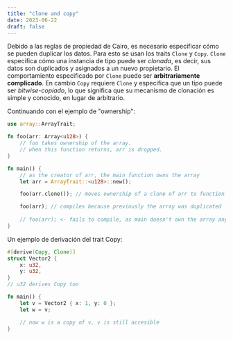 ```yaml
---
title: "clone and copy"
date: 2023-06-22
draft: false
---
```


Debido a las reglas de propiedad de Cairo, es necesario especificar cómo se pueden duplicar los datos. Para esto se usan los traits `Clone` y `Copy`. `Clone` especifica cómo una instancia de tipo puede ser *clonada*, es decir, sus datos son duplicados y asignados a un nuevo propietario. El comportamiento especificado por `Clone` puede ser **arbitrariamente complicado**. En cambio `Copy` requiere `Clone` y especifica que un tipo puede ser *bitwise-copiado*, lo que significa que su mecanismo de clonación es simple y conocido, en lugar de arbitrario.

Continuando con el ejemplo de "ownership":

```rust {.codebox}
use array::ArrayTrait;

fn foo(arr: Array<u128>) {
    // foo takes ownership of the array.
    // when this function returns, arr is dropped.
}

fn main() {
    // as the creator of arr, the main function owns the array
    let arr = ArrayTrait::<u128>::new();

    foo(arr.clone()); // moves ownership of a clone of arr to function call

    foo(arr); // compiles because previously the array was duplicated
    
    // foo(arr); <- fails to compile, as main doesn't own the array anymore
}
```

Un ejemplo de derivación del trait Copy:

```rust {.codebox}
#[derive(Copy, Clone)]
struct Vector2 {
    x: u32,
    y: u32,
}
// u32 derives Copy too

fn main() {
    let v = Vector2 { x: 1, y: 0 };
    let w = v;

    // now w is a copy of v, v is still accesible
}
```
